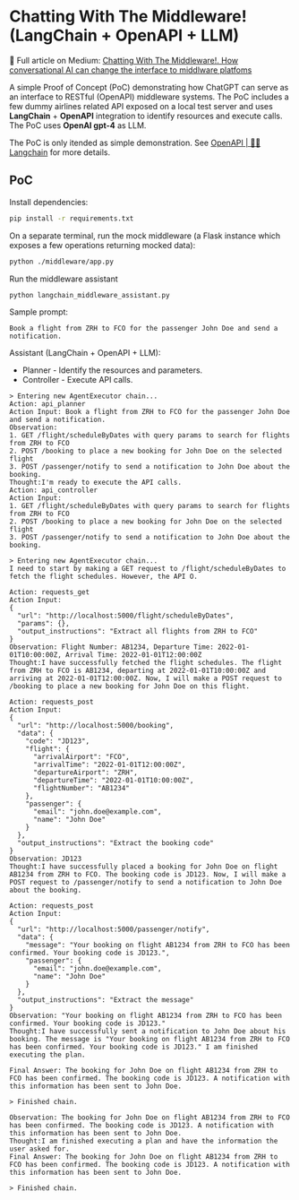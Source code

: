 # Chatting With The Middleware! (LangChain + OpenAPI + LLM)


📄 Full article on Medium: [Chatting With The Middleware!. How conversational AI can change the interface to middlware platfoms](https://medium.com/@franco.dgstn/chatting-with-the-middleware-6c2bc115daac)

A simple Proof of Concept (PoC) demonstrating how ChatGPT can serve as an interface to RESTful (OpenAPI) middleware systems. The PoC includes a few dummy airlines related API exposed on a local test server and uses **LangChain** + **OpenAPI** integration to identify resources and execute calls. The PoC uses **OpenAI gpt-4** as LLM.

The PoC is only itended as simple demonstration. See [OpenAPI | 🦜️🔗 Langchain](https://python.langchain.com/docs/integrations/toolkits/openapi) for more details.

## PoC

Install dependencies:

```bash
pip install -r requirements.txt
```

On a separate terminal, run the mock middleware (a Flask instance which exposes a few operations returning mocked data):

```bash
python ./middleware/app.py
```

Run the middleware assistant

```bash
python langchain_middleware_assistant.py
```

Sample prompt:

```text
Book a flight from ZRH to FCO for the passenger John Doe and send a notification. 
```

Assistant (LangChain + OpenAPI + LLM):

- Planner - Identify the resources and parameters.
- Controller - Execute API calls.

```text
> Entering new AgentExecutor chain...
Action: api_planner
Action Input: Book a flight from ZRH to FCO for the passenger John Doe and send a notification.
Observation: 
1. GET /flight/scheduleByDates with query params to search for flights from ZRH to FCO
2. POST /booking to place a new booking for John Doe on the selected flight
3. POST /passenger/notify to send a notification to John Doe about the booking.
Thought:I'm ready to execute the API calls.
Action: api_controller
Action Input:
1. GET /flight/scheduleByDates with query params to search for flights from ZRH to FCO 
2. POST /booking to place a new booking for John Doe on the selected flight
3. POST /passenger/notify to send a notification to John Doe about the booking.

> Entering new AgentExecutor chain...
I need to start by making a GET request to /flight/scheduleByDates to fetch the flight schedules. However, the API O.

Action: requests_get
Action Input: 
{
  "url": "http://localhost:5000/flight/scheduleByDates",
  "params": {},
  "output_instructions": "Extract all flights from ZRH to FCO"
}
Observation: Flight Number: AB1234, Departure Time: 2022-01-01T10:00:00Z, Arrival Time: 2022-01-01T12:00:00Z       
Thought:I have successfully fetched the flight schedules. The flight from ZRH to FCO is AB1234, departing at 2022-01-01T10:00:00Z and arriving at 2022-01-01T12:00:00Z. Now, I will make a POST request to /booking to place a new booking for John Doe on this flight.

Action: requests_post
Action Input: 
{
  "url": "http://localhost:5000/booking",
  "data": {
    "code": "JD123",
    "flight": {
      "arrivalAirport": "FCO",
      "arrivalTime": "2022-01-01T12:00:00Z",
      "departureAirport": "ZRH",
      "departureTime": "2022-01-01T10:00:00Z",
      "flightNumber": "AB1234"
    },
    "passenger": {
      "email": "john.doe@example.com",
      "name": "John Doe"
    }
  },
  "output_instructions": "Extract the booking code"
}
Observation: JD123
Thought:I have successfully placed a booking for John Doe on flight AB1234 from ZRH to FCO. The booking code is JD123. Now, I will make a POST request to /passenger/notify to send a notification to John Doe about the booking.     

Action: requests_post
Action Input: 
{
  "url": "http://localhost:5000/passenger/notify",
  "data": {
    "message": "Your booking on flight AB1234 from ZRH to FCO has been confirmed. Your booking code is JD123.",    
    "passenger": {
      "email": "john.doe@example.com",
      "name": "John Doe"
    }
  },
  "output_instructions": "Extract the message"
}
Observation: "Your booking on flight AB1234 from ZRH to FCO has been confirmed. Your booking code is JD123."       
Thought:I have successfully sent a notification to John Doe about his booking. The message is "Your booking on flight AB1234 from ZRH to FCO has been confirmed. Your booking code is JD123." I am finished executing the plan.       

Final Answer: The booking for John Doe on flight AB1234 from ZRH to FCO has been confirmed. The booking code is JD123. A notification with this information has been sent to John Doe.

> Finished chain.

Observation: The booking for John Doe on flight AB1234 from ZRH to FCO has been confirmed. The booking code is JD123. A notification with this information has been sent to John Doe.
Thought:I am finished executing a plan and have the information the user asked for.
Final Answer: The booking for John Doe on flight AB1234 from ZRH to FCO has been confirmed. The booking code is JD123. A notification with this information has been sent to John Doe.

> Finished chain.
```
